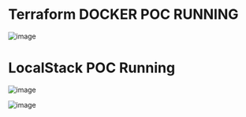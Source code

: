 # Terraform DOCKER POC RUNNING
![image](https://github.com/user-attachments/assets/dc7890c0-70cb-41ab-9771-d47a4fb9968d)


# LocalStack POC Running
![image](https://github.com/user-attachments/assets/e0c5b471-85e4-4a45-a766-32f95d86c3f5)

![image](https://github.com/user-attachments/assets/c4d6c6b3-d1c2-4ffd-95a2-4937a5d59f37)
